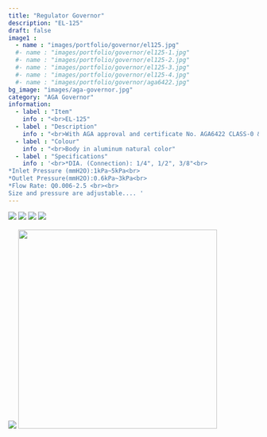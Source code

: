 ```yaml
---
title: "Regulator Governor"
description: "EL-125"
draft: false
image1 : 
  - name : "images/portfolio/governor/el125.jpg"
  #- name : "images/portfolio/governor/el125-1.jpg"
  #- name : "images/portfolio/governor/el125-2.jpg"
  #- name : "images/portfolio/governor/el125-3.jpg"
  #- name : "images/portfolio/governor/el125-4.jpg"
  #- name : "images/portfolio/governor/aga6422.jpg"
bg_image: "images/aga-governor.jpg"
category: "AGA Governor"
information:
  - label : "Item"
    info : "<br>EL-125"
  - label : "Description"
    info : "<br>With AGA approval and certificate No. AGA6422 CLASS-0 & CLASS-2 "
  - label : "Colour"
    info : "<br>Body in aluminum natural color"
  - label : "Specifications"
    info : '<br>*DIA. (Connection): 1/4", 1/2", 3/8"<br>
*Inlet Pressure (mmH2O):1kPa~5kPa<br>
*Outlet Pressure(mmH2O):0.6kPa~3kPa<br>
*Flow Rate: Q0.006-2.5 <br><br>
Size and pressure are adjustable.... '
---
```

<div class="pic-row">
<img src="/images/portfolio/governor/el125-1.jpg">
<img src="/images/portfolio/governor/el125-2.jpg">
<img src="/images/portfolio/governor/el125-3.jpg">
<img src="/images/portfolio/governor/el125-4.jpg">
</div>

<br>
<img src="/images/portfolio/governor/aga6422.jpg" >
<img src="/images/portfolio/governor/certificate.jpg" style="width:400px; height:auto">
